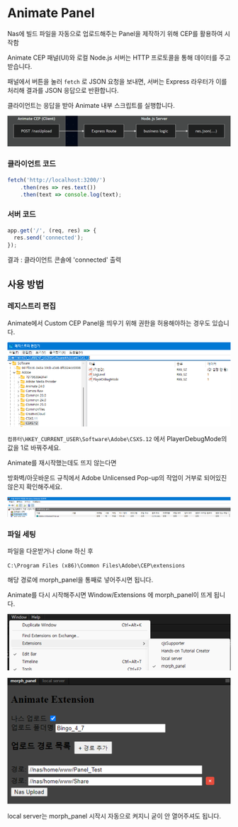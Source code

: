 # Animate Panel

Nas에 빌드 파일을 자동으로 업로드해주는 Panel을 제작하기 위해 CEP를 활용하여 시작함

Animate CEP 패널(UI)와 로컬 Node.js 서버는 HTTP 프로토콜을 통해 데이터를 주고받습니다.

패널에서 버튼을 눌러 `fetch` 로 JSON 요청을 보내면, 서버는 Express 라우터가 이를 처리해 결과를 JSON 응답으로 반환합니다.

클라이언트는 응답을 받아 Animate 내부 스크립트를 실행합니다.

![image.png](Images/image.png)

### 클라이언트 코드

```jsx
fetch('http://localhost:3200/')
	.then(res => res.text())
	.then(text => console.log(text);
```

### 서버 코드

```jsx
app.get('/', (req, res) => {
  res.send('connected');
});
```

결과 : 클라이언트 콘솔에 'connected' 출력

## 사용 방법

### 레지스트리 편집

Animate에서 Custom CEP Panel을 띄우기 위해 권한을 허용해야하는 경우도 있습니다.

![image.png](Images/image%201.png)

`컴퓨터\HKEY_CURRENT_USER\Software\Adobe\CSXS.12` 에서 PlayerDebugMode의 값을 1로 바꿔주세요.

Animate를 재시작했는데도 뜨지 않는다면

방화벽/아웃바운드 규칙에서 Adobe Unlicensed Pop-up의 작업이 거부로 되어있진 않은지 확인해주세요.

![image.png](Images/image%202.png)

### 파일 세팅

파일을 다운받거나 clone 하신 후 

`C:\Program Files (x86)\Common Files\Adobe\CEP\extensions` 

해당 경로에 morph_panel을 통째로 넣어주시면 됩니다. 

Animate를 다시 시작해주시면 Window/Extensions 에 morph_panel이 뜨게 됩니다.

![image.png](Images/image%203.png)

![image.png](Images/image%204.png)

local server는 morph_panel 시작시 자동으로 켜지니 굳이 안 열어주셔도 됩니다.
